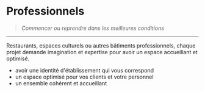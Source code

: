 # Professionnels

> *Commencer ou reprendre dans les meilleures conditions*

---

Restaurants, espaces culturels ou autres bâtiments professionnels, chaque projet demande imagination et expertise pour avoir un espace accueillant et optimisé. 

- avoir une identité d'établissement qui vous correspond
- un espace optimisé pour vos clients et votre personnel
- un ensemble cohérent et accueillant
